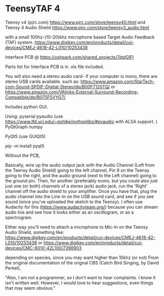 # TeensyTAF 4
Teensy v4 (pjrc.com)
https://www.pjrc.com/store/teensy40.html
and Teensy 4 Audio Shield
https://www.pjrc.com/store/teensy3_audio.html

with a small 100hz-(10-20)khz microphone based Target Audio Feedback (TAF) system. 
https://www.digikey.com/en/products/detail/cui-devices/CMEJ-4618-42-L010/10253438


Interface PCB @
https://oshpark.com/shared_projects/7dglGlFl

Parts list for Interface PCB is in .xls file included.

You will also need a stereo audio card- if your computer is mono, there are stereo USB cards available.
such as:
https://www.amazon.com/StarTech-com-Sound-SPDIF-Digital-Stereo/dp/B00F7120TQ/
or
https://www.amazon.com/VAlinks-External-Surround-Recording-Compatible/dp/B075F5VYG7/



Includes python GUI. 

Using:
pyserial
pyaudio (use https://www.lfd.uci.edu/~gohlke/pythonlibs/#pyaudio	with ALSA support. )
PyQtGraph
numpy

PyQt5 (use GUIQt5)

pip -m install pyqt5


Without the PCB, 

Basically, wire up the audio output jack with the Audio Channel (Left from the Teensy Audio Shield) going to the left channel, Pin 9 on the Teensy going to the right, and the audio ground (next to the Left channel) going to the ground pin.
Then, for another (preferably mono, but you could also just just one (or both) channels of a stereo jack) audio jack, run the 'Right' channel off the audio shield to your amplifier.
Once you have that, plug the audio channel into the Line-In on the USB sound card, and see if you see sound (once you've uploaded the sketch to the Teensy).
I often use Audacity for this (https://www.audacityteam.org/) because you can stream audio live and see how it looks either as an oscillogram, or as a spectrogram. 

Either way you'll need to attach a microphone to Mic-In on the Teensy Audio Shield, something like:
https://www.digikey.com/en/products/detail/cui-devices/CMEJ-4618-42-L010/10253438
or
https://www.digikey.com/en/products/detail/cui-devices/CMC-6010-42L100/7398903

depending on species, since you may want higher than 10khz (or not)
From the original documentation of the orignal CBS (Catch Bird Singing, by David Perkel), 

"Also, I am not a programmer, so I don't want to hear complaints.  I know it
isn't written well.  However, I would love to hear suggestions, even things
that may seem obvious."
